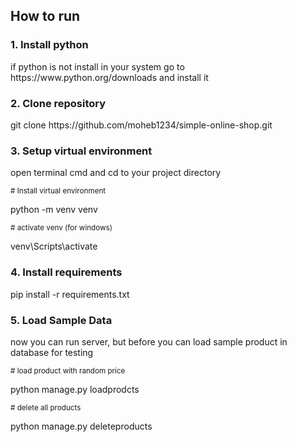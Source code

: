 <h2>How to run </h2>
<h3>1. Install python</h3>
if python is not install in your system go to 
<a>https://www.python.org/downloads</a> and install it
<h3>2. Clone repository </h3>
<p>git clone https://github.com/moheb1234/simple-online-shop.git</p>
<h3>3. Setup virtual environment</h3>
<p>open terminal cmd and cd to your project directory</p>
<small> # Install virtual environment</small>
<p>python -m venv venv</p>
<small># activate venv (for windows)</small>
<p>venv\Scripts\activate</p>
<h3>4. Install requirements</h3>
pip install -r requirements.txt
<h3>5. Load Sample Data</h3>
<p>now you can run server, but before you can load sample 
product in database for testing</p>
<small># load product with random price</small>
<p>python manage.py loadprodcts </p>
<small># delete all products</small>
<p>python manage.py deleteproducts </p>


